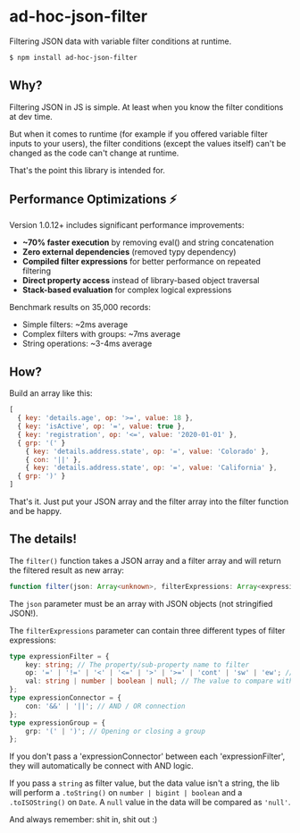 # ad-hoc-json-filter
Filtering JSON data with variable filter conditions at runtime.

```sh
$ npm install ad-hoc-json-filter
```

## Why?
Filtering JSON in JS is simple. At least when you know the filter conditions at dev time. 

But when it comes to runtime (for example if you offered variable filter inputs to your users), the filter conditions (except the values itself) can't be changed as the code can't change at runtime. 

That's the point this library is intended for.

## Performance Optimizations ⚡
Version 1.0.12+ includes significant performance improvements:

- **~70% faster execution** by removing eval() and string concatenation
- **Zero external dependencies** (removed typy dependency)
- **Compiled filter expressions** for better performance on repeated filtering
- **Direct property access** instead of library-based object traversal
- **Stack-based evaluation** for complex logical expressions

Benchmark results on 35,000 records:
- Simple filters: ~2ms average
- Complex filters with groups: ~7ms average
- String operations: ~3-4ms average

## How?
Build an array like this:

```javascript
[
  { key: 'details.age', op: '>=', value: 18 }, 
  { key: 'isActive', op: '=', value: true },
  { key: 'registration', op: '<=', value: '2020-01-01' },
  { grp: '(' }
    { key: 'details.address.state', op: '=', value: 'Colorado' }, 
    { con: '||' }, 
    { key: 'details.address.state', op: '=', value: 'California' }, 
  { grp: ')' }
]
```

That's it. Just put your JSON array and the filter array into the filter function and be happy.

## The details!
The `filter()` function takes a JSON array and a filter array and will return the filtered result as new array:

```typescript
function filter(json: Array<unknown>, filterExpressions: Array<expressionFilter | expressionConnector | expressionGroup>);
```

The `json` parameter must be an array with JSON objects (not stringified JSON!).

The `filterExpressions` parameter can contain three different types of filter expressions:

```typescript
type expressionFilter = {
    key: string; // The property/sub-property name to filter
    op: '=' | '!=' | '<' | '<=' | '>' | '>=' | 'cont' | 'sw' | 'ew'; // The comarison operation to perform
    val: string | number | boolean | null; // The value to compare with
};
type expressionConnector = {
    con: '&&' | '||'; // AND / OR connection
};
type expressionGroup = {
    grp: '(' | ')'; // Opening or closing a group
};
```

If you don't pass a 'expressionConnector' between each 'expressionFilter', they will automatically be connect with AND logic.


If you pass a `string` as filter value, but the data value isn't a string, the lib will perform a `.toString()` on `number | bigint | boolean` and a `.toISOString()` on `Date`. A `null` value in the data will be compared as `'null'`.


And always remember: shit in, shit out :)
